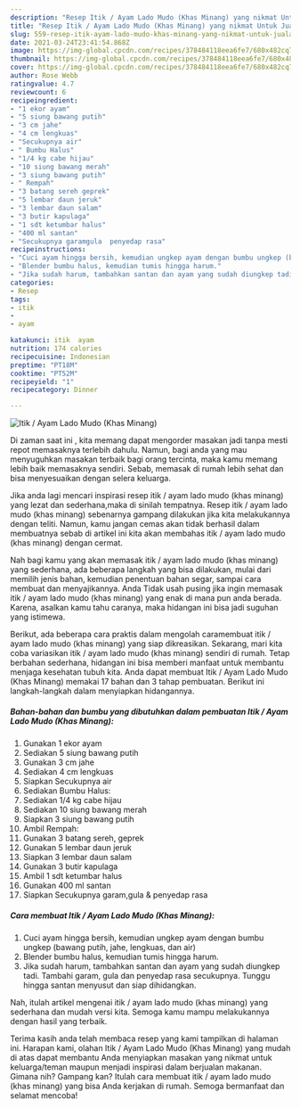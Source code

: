 ```yaml
---
description: "Resep Itik / Ayam Lado Mudo (Khas Minang) yang nikmat Untuk Jualan"
title: "Resep Itik / Ayam Lado Mudo (Khas Minang) yang nikmat Untuk Jualan"
slug: 559-resep-itik-ayam-lado-mudo-khas-minang-yang-nikmat-untuk-jualan
date: 2021-03-24T23:41:54.868Z
image: https://img-global.cpcdn.com/recipes/378484118eea6fe7/680x482cq70/itik-ayam-lado-mudo-khas-minang-foto-resep-utama.jpg
thumbnail: https://img-global.cpcdn.com/recipes/378484118eea6fe7/680x482cq70/itik-ayam-lado-mudo-khas-minang-foto-resep-utama.jpg
cover: https://img-global.cpcdn.com/recipes/378484118eea6fe7/680x482cq70/itik-ayam-lado-mudo-khas-minang-foto-resep-utama.jpg
author: Rose Webb
ratingvalue: 4.7
reviewcount: 6
recipeingredient:
- "1 ekor ayam"
- "5 siung bawang putih"
- "3 cm jahe"
- "4 cm lengkuas"
- "Secukupnya air"
- " Bumbu Halus"
- "1/4 kg cabe hijau"
- "10 siung bawang merah"
- "3 siung bawang putih"
- " Rempah"
- "3 batang sereh geprek"
- "5 lembar daun jeruk"
- "3 lembar daun salam"
- "3 butir kapulaga"
- "1 sdt ketumbar halus"
- "400 ml santan"
- "Secukupnya garamgula  penyedap rasa"
recipeinstructions:
- "Cuci ayam hingga bersih, kemudian ungkep ayam dengan bumbu ungkep (bawang putih, jahe, lengkuas, dan air)"
- "Blender bumbu halus, kemudian tumis hingga harum."
- "Jika sudah harum, tambahkan santan dan ayam yang sudah diungkep tadi. Tambahi garam, gula dan penyedap rasa secukupnya. Tunggu hingga santan menyusut dan siap dihidangkan."
categories:
- Resep
tags:
- itik
- 
- ayam

katakunci: itik  ayam 
nutrition: 174 calories
recipecuisine: Indonesian
preptime: "PT18M"
cooktime: "PT52M"
recipeyield: "1"
recipecategory: Dinner

---
```



![Itik / Ayam Lado Mudo (Khas Minang)](https://img-global.cpcdn.com/recipes/378484118eea6fe7/680x482cq70/itik-ayam-lado-mudo-khas-minang-foto-resep-utama.jpg)

Di zaman  saat ini , kita memang dapat mengorder masakan jadi tanpa mesti repot memasaknya terlebih dahulu. Namun, bagi anda yang mau menyuguhkan masakan terbaik bagi orang tercinta, maka kamu memang lebih baik memasaknya sendiri. Sebab, memasak di rumah lebih sehat dan bisa menyesuaikan dengan selera keluarga.

Jika anda lagi mencari inspirasi resep itik / ayam lado mudo (khas minang) yang lezat dan sederhana,maka di sinilah tempatnya. Resep itik / ayam lado mudo (khas minang)  sebenarnya gampang dilakukan jika kita melakukannya dengan teliti. Namun, kamu jangan cemas akan tidak berhasil dalam membuatnya 
sebab di artikel ini kita akan membahas itik / ayam lado mudo (khas minang) dengan cermat.  



Nah bagi kamu yang akan memasak itik / ayam lado mudo (khas minang) yang sederhana, ada beberapa langkah yang bisa dilakukan, mulai dari memilih jenis bahan, kemudian penentuan bahan segar, sampai cara membuat dan menyajikannya. Anda Tidak usah pusing jika ingin memasak itik / ayam lado mudo (khas minang) yang enak di mana pun anda berada. Karena, asalkan kamu  tahu caranya, maka hidangan ini bisa jadi suguhan yang istimewa.

Berikut, ada beberapa cara praktis  dalam mengolah caramembuat itik / ayam lado mudo (khas minang) yang siap dikreasikan. Sekarang, mari kita coba variasikan itik / ayam lado mudo (khas minang) sendiri di rumah. Tetap berbahan sederhana, hidangan ini bisa memberi manfaat untuk membantu menjaga kesehatan tubuh kita. Anda dapat membuat Itik / Ayam Lado Mudo (Khas Minang) memakai 17 bahan dan 3 tahap pembuatan. Berikut ini langkah-langkah dalam menyiapkan hidangannya.

<!--inarticleads1-->

##### Bahan-bahan dan bumbu yang dibutuhkan dalam pembuatan Itik / Ayam Lado Mudo (Khas Minang):

1. Gunakan 1 ekor ayam
1. Sediakan 5 siung bawang putih
1. Gunakan 3 cm jahe
1. Sediakan 4 cm lengkuas
1. Siapkan Secukupnya air
1. Sediakan  Bumbu Halus:
1. Sediakan 1/4 kg cabe hijau
1. Sediakan 10 siung bawang merah
1. Siapkan 3 siung bawang putih
1. Ambil  Rempah:
1. Gunakan 3 batang sereh, geprek
1. Gunakan 5 lembar daun jeruk
1. Siapkan 3 lembar daun salam
1. Gunakan 3 butir kapulaga
1. Ambil 1 sdt ketumbar halus
1. Gunakan 400 ml santan
1. Siapkan Secukupnya garam,gula &amp; penyedap rasa




<!--inarticleads2-->

##### Cara membuat Itik / Ayam Lado Mudo (Khas Minang):

1. Cuci ayam hingga bersih, kemudian ungkep ayam dengan bumbu ungkep (bawang putih, jahe, lengkuas, dan air)
1. Blender bumbu halus, kemudian tumis hingga harum.
1. Jika sudah harum, tambahkan santan dan ayam yang sudah diungkep tadi. Tambahi garam, gula dan penyedap rasa secukupnya. Tunggu hingga santan menyusut dan siap dihidangkan.




Nah, itulah artikel mengenai  itik / ayam lado mudo (khas minang)  yang sederhana dan mudah versi kita. Semoga kamu mampu melakukannya dengan hasil yang terbaik. 

Terima kasih anda telah membaca resep yang kami tampilkan di halaman ini. Harapan kami, olahan  Itik / Ayam Lado Mudo (Khas Minang) yang mudah di atas dapat membantu Anda menyiapkan masakan yang nikmat untuk keluarga/teman maupun menjadi inspirasi dalam berjualan makanan. Gimana nih? Gampang kan? Itulah cara membuat itik / ayam lado mudo (khas minang) yang bisa Anda kerjakan di rumah. Semoga bermanfaat dan selamat mencoba!

